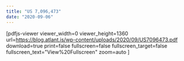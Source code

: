 ```yaml
---
title: "US 7,096,473"
date: "2020-09-06"
---
```


\[pdfjs-viewer viewer\_width=0 viewer\_height=1360 url=https://blog.atlant.is/wp-content/uploads/2020/09/US7096473.pdf download=true print=false fullscreen=false fullscreen\_target=false fullscreen\_text="View%20Fullscreen" zoom=auto \]
